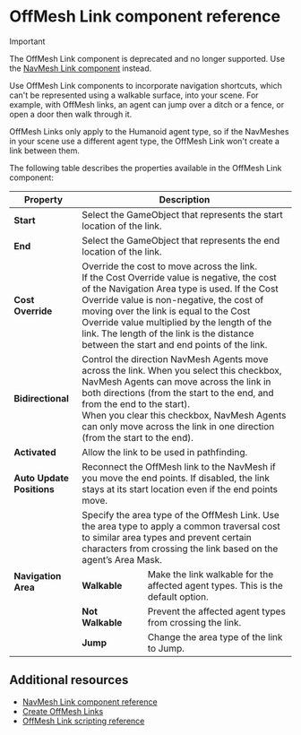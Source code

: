 # OffMesh Link component reference

> [!Important]
> The OffMesh Link component is deprecated and no longer supported. Use the [NavMesh Link component](./NavMeshLink.md) instead.

Use OffMesh Link components to incorporate navigation shortcuts, which can't be represented using a walkable surface, into your scene. For example, with OffMesh links, an agent can jump over a ditch or a fence, or open a door then walk through it. 

OffMesh Links only apply to the Humanoid agent type, so if the NavMeshes in your scene use a different agent type, the OffMesh Link won't create a link between them.

The following table describes the properties available in the OffMesh Link component:

<table>
  <thead>
    <tr>
      <th colspan="1"><strong>Property</strong></th>
      <th colspan="2"><strong>Description</strong></th>
    </tr>
  </thead>
  <tbody>
    <tr>
      <td rowspan="1"><strong>Start</strong></td>
      <td colspan="2">Select the GameObject that represents the start location of the link.</td>
    </tr>
    <tr>
      <td rowspan="1"><strong>End</strong></td>
      <td colspan="2">Select the GameObject that represents the end location of the link.</td>
    </tr>
    <tr>
      <td rowspan="1"><strong>Cost Override</strong></td>
      <td colspan="2">Override the cost to move across the link. <br/>If the Cost Override value is negative, the cost of the Navigation Area type is used. If the Cost Override value is non-negative, the cost of moving over the link is equal to the Cost Override value multiplied by the length of the link. The length of the link is the distance between the start and end points of the link.</td>
    </tr>
    <tr>
      <td rowspan="1"><strong>Bidirectional</strong></td>
      <td colspan="2">Control the direction NavMesh Agents move across the link. When you select this checkbox, NavMesh Agents can move across the link in both directions (from the start to the end, and from the end to the start).<br/>When you clear this checkbox, NavMesh Agents can only move across the link in one direction (from the start to the end).</td>
    </tr>
    <tr>
      <td rowspan="1"><strong>Activated</strong></td>
      <td colspan="2">Allow the link to be used in pathfinding.</td>
    </tr>
    <tr>
      <td rowspan="1"><strong>Auto Update Positions</strong></td>
      <td colspan="2">Reconnect the OffMesh link to the NavMesh if you move the end points. If disabled, the link stays at its start location even if the end points move.</td>
    </tr>
    <tr>
      <td rowspan="4"><strong>Navigation Area</strong></td>
      <td colspan="2">Specify the area type of the OffMesh Link. Use the area type to apply a common traversal cost to similar area types and prevent certain characters from crossing the link based on the agent’s Area Mask.</td>
    </tr>
    <tr>
      <td><strong>Walkable</strong></td>
      <td>Make the link walkable for the affected agent types. This is the default option.</td>
    </tr>
    <tr>
      <td><strong>Not Walkable</strong></td>
      <td>Prevent the affected agent types from crossing the link.</td>
    </tr>
    <tr>
      <td><strong>Jump</strong></td>
      <td>Change the area type of the link to Jump.</td>
    </tr>
  </tbody>
</table>


## Additional resources

- [NavMesh Link component reference](./NavMeshLink.md)
- [Create OffMesh Links](./CreateOffMeshLink.md)
- [OffMesh Link scripting reference](https://docs.unity3d.com/ScriptReference/AI.OffMeshLink.html) 

